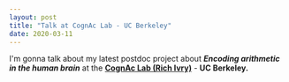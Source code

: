 ```yaml
---
layout: post
title: "Talk at CognAc Lab - UC Berkeley"
date: 2020-03-11
---
```


I'm gonna talk about my latest postdoc project about <b><i>Encoding arithmetic in the human brain</i></b> at the <a href="http://ivrylab.berkeley.edu/" class="ext" target="_blank"><b> CognAc Lab (Rich Ivry)</b></a> - <b> UC Berkeley.</b> 




